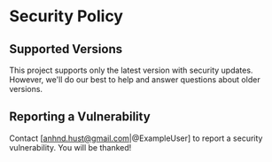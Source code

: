# Security Policy

## Supported Versions

This project supports only the latest version with security updates. However, we'll do our best to help and answer questions about older versions.

## Reporting a Vulnerability

Contact [anhnd.hust@gmail.com|@ExampleUser] to report a security vulnerability. You will be thanked!
